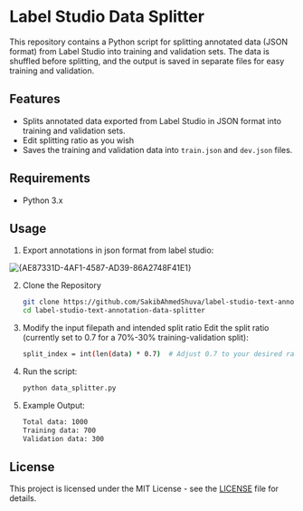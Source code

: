 # Label Studio Data Splitter

This repository contains a Python script for splitting annotated data (JSON format) from Label Studio into training and validation sets. The data is shuffled before splitting, and the output is saved in separate files for easy training and validation.

## Features

- Splits annotated data exported from Label Studio in  JSON format into training and validation sets.
- Edit splitting ratio as you wish
- Saves the training and validation data into `train.json` and `dev.json` files.

## Requirements

- Python 3.x

## Usage

1. Export annotations in json format from label studio:

![{AE87331D-4AF1-4587-AD39-86A2748F41E1}](https://github.com/user-attachments/assets/008faf75-d7b9-4fe1-a227-0f88485f5b07)


2. Clone the Repository

   ```bash
   git clone https://github.com/SakibAhmedShuva/label-studio-text-annotation-data-splitter.git
   cd label-studio-text-annotation-data-splitter

3. Modify the input filepath and intended split ratio
Edit the split ratio (currently set to 0.7 for a 70%-30% training-validation split):
  
   ```bash
   split_index = int(len(data) * 0.7)  # Adjust 0.7 to your desired ratio

4. Run the script:
   ```bash
   python data_splitter.py

5. Example Output:
   ```bash
   Total data: 1000
   Training data: 700
   Validation data: 300

## License

This project is licensed under the MIT License - see the [LICENSE](LICENSE) file for details.

